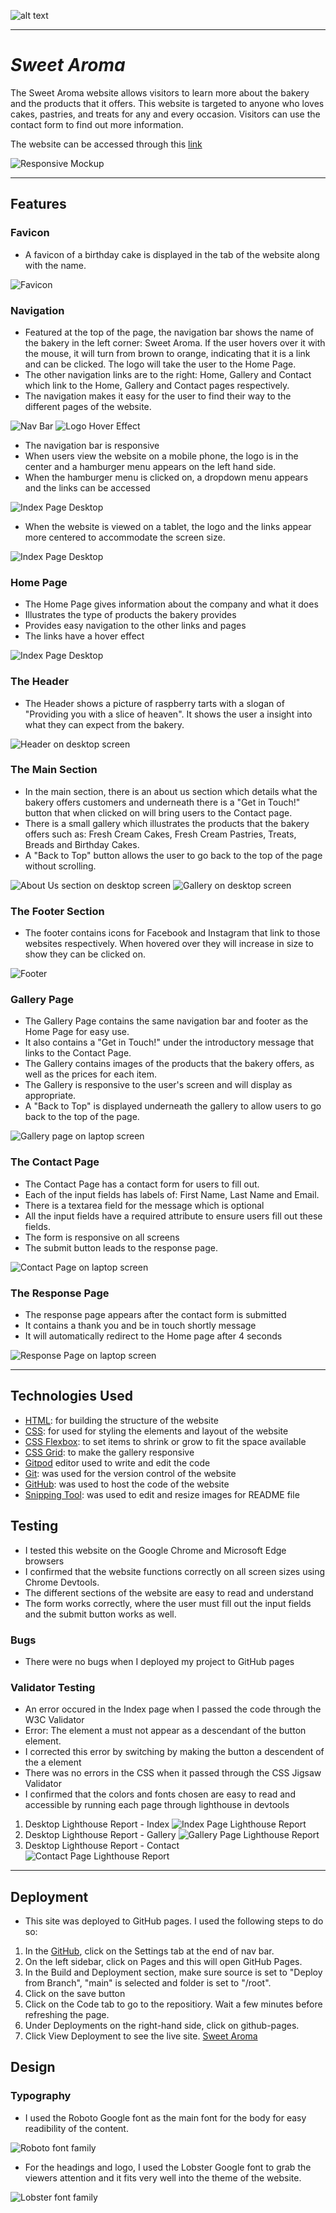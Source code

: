 ![alt text](documentation/sweet-aroma-logo.png)

---

# *Sweet Aroma* 

The Sweet Aroma website allows visitors to learn more about the bakery and the products that it offers. This website is targeted to anyone who loves cakes, pastries, and treats for any and every occasion. Visitors can use the contact form to find out more information.

The website can be accessed through this [link](https://alison546.github.io/sweet-aroma/)

![Responsive Mockup](documentation/sweet-aroma-am-i-responsive.png)

---

## Features
### Favicon
* A favicon of a birthday cake is displayed in the tab of the website along with the name.

![Favicon](documentation/sweet-aroma-favicon.png)

### Navigation 
* Featured at the top of the page, the navigation bar shows the name of the bakery in the left corner: Sweet Aroma. If the user hovers over it with the mouse, it will turn from brown to orange, indicating that it is a link and can be clicked. The logo will take the user to the Home Page.
* The other navigation links are to the right: Home, Gallery and Contact which link to the Home, Gallery and Contact pages respectively. 
* The navigation makes it easy for the user to find their way to the different pages of the website.


![Nav Bar](documentation/sweet-aroma-navigation.png)
![Logo Hover Effect](documentation/sweet-aroma-logo-hover.png)

* The navigation bar is responsive
* When users view the website on a mobile phone, the logo is in the center and a hamburger menu appears on the left hand side.
* When the hamburger menu is clicked on, a dropdown menu appears and the links can be accessed

![Index Page Desktop](documentation/sweet-aroma-navigation-mobile.png)

* When the website is viewed on a tablet, the logo and the links appear more centered to accommodate the screen size.

![Index Page Desktop](documentation/sweet-aroma-navigation-tablet.png)

### Home Page
* The Home Page gives information about the company and what it does
* Illustrates the type of products the bakery provides 
* Provides easy navigation to the other links and pages
* The links have a hover effect

![Index Page Desktop](documentation/sweet-aroma-macbook-index.png)



### The Header
* The Header shows a picture of raspberry tarts with a slogan of "Providing you with a slice of heaven". It shows the user  a insight into what they can expect from the bakery.

![Header on desktop screen](documentation/sweet-aroma-header.png)

### The Main Section
* In the main section, there is an about us section which details what the bakery offers customers and underneath there is a "Get in Touch!" button that when clicked on will bring users to the Contact page.
* There is a small gallery which illustrates the products that the bakery offers such as: Fresh Cream Cakes, Fresh Cream Pastries, Treats, Breads and Birthday Cakes.
* A "Back to Top" button allows the user to go back to the top of the page without scrolling.


![About Us section on desktop screen](documentation/sweet-aroma-about-us.png)
![Gallery on desktop screen](documentation/sweet-aroma-small-gallery.png)

### The Footer Section
* The footer contains icons for Facebook and Instagram that link to those websites respectively. When hovered over they will increase in size to show they can be clicked on. 

![Footer](documentation/sweet-aroma-footer.png)

### Gallery Page
* The Gallery Page contains the same navigation bar and footer as the Home Page for easy use.
* It also contains a "Get in Touch!" under the introductory message that links to the Contact Page.
* The Gallery contains images of the products that the bakery offers, as well as the prices for each item.
* The Gallery is responsive to the user's screen and will display as appropriate.
* A "Back to Top" is displayed underneath the gallery to allow users to go back to the top of the page.

![Gallery page on laptop screen](documentation/sweet-aroma-macbook-gallery.png)



### The Contact Page 
* The Contact Page has a contact form for users to fill out.
* Each of the input fields has labels of: First Name, Last Name and Email.
* There is a textarea field for the message which is optional
* All the input fields have a required attribute to ensure users fill out these fields.
* The form is responsive on all screens
* The submit button leads to the response page.

![Contact Page on laptop screen](documentation/sweet-aroma-macbook-contact.png)

### The Response Page 
* The response page appears after the contact form is submitted
* It contains a thank you and be in touch shortly message
* It will automatically redirect to the Home page after 4 seconds

![Response Page on laptop screen](documentation/sweet-aroma-macbook-response.png)

---

## Technologies Used 
* [HTML](https://developer.mozilla.org/en-US/docs/Web/HTML): for building the structure of the website
* [CSS](https://developer.mozilla.org/en-US/docs/Web/css): for used for styling the elements and layout of the website
* [CSS Flexbox](https://developer.mozilla.org/en-US/docs/Learn/CSS/CSS_layout/Flexbox): to set items to shrink or grow to fit the space available
* [CSS Grid](https://developer.mozilla.org/en-US/docs/Web/CSS/grid): to make the gallery responsive
* [Gitpod](https://gitpod.io) editor used to write and edit the code
* [Git](https://git-scm.com/): was used for the version control of the website
* [GitHub](https://github.com/): was used to host the code of the website
* [Snipping Tool](https://support.microsoft.com/en-us/windows/use-snipping-tool-to-capture-screenshots-00246869-1843-655f-f220-97299b865f6b): was used to edit and resize images for README file


## Testing 
* I tested this website on the Google Chrome and Microsoft Edge browsers
* I confirmed that the website functions correctly on all screen sizes using Chrome Devtools.
* The different sections of the website are easy to read and understand
* The form works correctly, where the user must fill out the input fields and the submit button works as well.

### Bugs 
* There were no bugs when I deployed my project to GitHub pages

### Validator Testing
* An error occured in the Index page when I passed the code through the W3C Validator
* Error: The element a must not appear as a descendant of the button element.
* I corrected this error by switching by making the button a descendent of the a element
* There was no errors in the CSS when it passed through the CSS Jigsaw Validator
* I confirmed that the colors and fonts chosen are easy to read and accessible by running each page through lighthouse in devtools 
1. Desktop Lighthouse Report - Index
![Index Page Lighthouse Report](documentation/sweet-aroma-index-lighthouse-desktop.png)
2. Desktop Lighthouse Report - Gallery
![Gallery Page Lighthouse Report](documentation/sweet-aroma-gallery-lighthouse-desktop.png)
3. Desktop Lighthouse Report - Contact
![Contact Page Lighthouse Report](documentation/sweet-aroma-contact-lighthouse-desktop.png)

---

## Deployment 
* This site was deployed to GitHub pages. I used the following steps to do so: 
 1. In the [GitHub](https://github.com/alison546/sweet-aroma), click on the Settings tab at the end of nav bar.
 2. On the left sidebar, click on Pages and this will open GitHub Pages.
 3. In the Build and Deployment section, make sure source is set to "Deploy from Branch", "main" is selected and folder is set to "/root".
 4. Click on the save button
 5. Click on the Code tab to go to the repositiory. Wait a few minutes before refreshing the page.
 6. Under Deployments on the right-hand side, click on github-pages.
 7. Click View Deployment to see the live site. [Sweet Aroma](https://alison546.github.io/sweet-aroma/)

 ## Design 
 ### Typography
 * I used the Roboto Google font as the main font for the body for easy readibility of the content.

 ![Roboto font family](documentation/roboto-font-family.png)

 * For the headings and logo, I used the Lobster Google font to grab the viewers attention and it fits very well into the theme of the website.

 ![Lobster font family](documentation/lobster-font-family.png)
 


